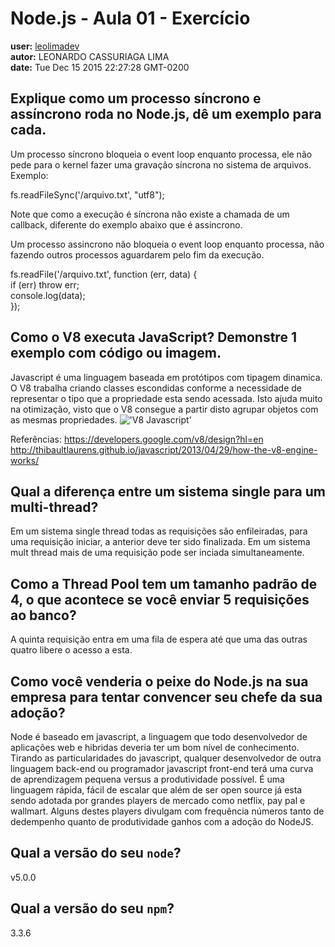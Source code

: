 # Node.js - Aula 01 - Exercício  
**user:** [leolimadev](https://github.com/leolimadev)  
**autor:** LEONARDO CASSURIAGA LIMA  
**date:** Tue Dec 15 2015 22:27:28 GMT-0200  

## Explique como um processo síncrono e assíncrono roda no Node.js, dê um exemplo para cada.

Um processo síncrono bloqueia o event loop enquanto processa, ele não pede para o kernel fazer uma gravação síncrona no sistema de arquivos.
Exemplo:

fs.readFileSync('/arquivo.txt', "utf8");  

Note que como a execução é síncrona não existe a chamada de um callback, diferente do exemplo abaixo que é assincrono.  

Um processo assincrono não bloqueia o event loop enquanto processa, não fazendo outros processos aguardarem pelo fim da execução.

fs.readFile('/arquivo.txt', function (err, data) {  
  if (err) throw err;  
  console.log(data);  
});  

## Como o V8 executa JavaScript? Demonstre 1 exemplo com código ou imagem.

Javascript é uma linguagem baseada em protótipos com tipagem dinamica. O V8 trabalha criando classes escondidas conforme a necessidade de representar
o tipo que a propriedade esta sendo acessada. Isto ajuda muito na otimização, visto que o V8 consegue a partir disto agrupar objetos com as mesmas propriedades.
!['V8 Javascript'](http://thibaultlaurens.github.io/assets/themes/img/post/21-03-13-v8/transition.PNG)
 
 Referências:
 https://developers.google.com/v8/design?hl=en  
 http://thibaultlaurens.github.io/javascript/2013/04/29/how-the-v8-engine-works/  
 
## Qual a diferença entre um sistema single para um multi-thread?

Em um sistema single thread todas as requisições são enfileiradas, para uma requisição iniciar, a anterior deve ter sido finalizada.
Em um sistema mult thread mais de uma requisição pode ser inciada simultaneamente.

## Como a Thread Pool tem um tamanho padrão de 4, o que acontece se você enviar 5 requisições ao banco?

A quinta requisição entra em uma fila de espera até que uma das outras quatro libere o acesso a esta.

## Como você venderia o peixe do Node.js na sua empresa para tentar convencer seu chefe da sua adoção?

Node é baseado em javascript, a linguagem que todo desenvolvedor de aplicações web e hibridas deveria ter um bom nível de conhecimento.
Tirando as particularidades do javascript, qualquer desenvolvedor de outra linguagem back-end ou programador javascript front-end terá uma curva
de aprendizagem pequena versus a produtividade possível.
É uma linguagem rápida, fácil de escalar que além de ser open source já esta sendo adotada por grandes players de mercado como netflix, pay pal e wallmart.
Alguns destes players divulgam com frequência números tanto de dedempenho quanto de produtividade ganhos com a adoção do NodeJS. 

## Qual a versão do seu `node`?

v5.0.0

## Qual a versão do seu `npm`?

3.3.6